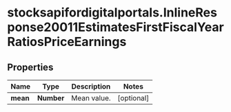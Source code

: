 # stocksapifordigitalportals.InlineResponse20011EstimatesFirstFiscalYearRatiosPriceEarnings

## Properties

Name | Type | Description | Notes
------------ | ------------- | ------------- | -------------
**mean** | **Number** | Mean value. | [optional] 



